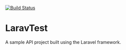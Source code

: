 [![Build Status](https://travis-ci.org/AlbertBuluma/LaravTest.svg?branch=master)](https://travis-ci.org/AlbertBuluma/LaravTest)

# LaravTest

A sample API project built using the Laravel framework.